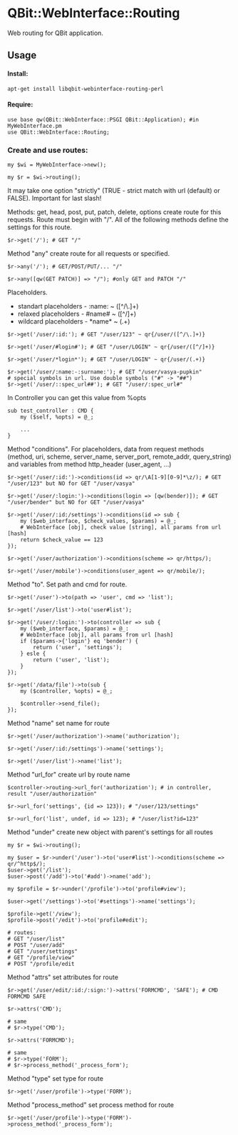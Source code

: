 QBit::WebInterface::Routing
=====

Web routing for QBit application.

## Usage

#### Install:

```
apt-get install libqbit-webinterface-routing-perl
```

#### Require:

```
use base qw(QBit::WebInterface::PSGI QBit::Application); #in MyWebInterface.pm
use QBit::WebInterface::Routing;
```

### Create and use routes:
```
my $wi = MyWebInterface->new();

my $r = $wi->routing();
```
It may take one option "strictly" (TRUE - strict match with url (default) or FALSE). Important for last slash!

Methods: get, head, post, put, patch, delete, options create route for this requests. Route must begin with "/". All of the following methods define the settings for this route.
```
$r->get('/'); # GET "/"
```
Method "any" create route for all requests or specified.
```
$r->any('/'); # GET/POST/PUT/... "/"

$r->any([qw(GET PATCH)] => "/"); #only GET and PATCH "/"
```
Placeholders.
  - standart placeholders - :name: ~ ([^\/\\.]+)
  - relaxed placeholders - #name# ~ ([^\/]+)
  - wildcard placeholders - \*name\* ~ (.+)
```
$r->get('/user/:id:'); # GET "/user/123" ~ qr{/user/([^/\.]+)}

$r->get('/user/#login#'); # GET "/user/LOGIN" ~ qr{/user/([^/]+)}

$r->get('/user/*login*'); # GET "/user/LOGIN" ~ qr{/user/(.+)}

$r->get('/user/:name:-:surname:'); # GET "/user/vasya-pupkin"
# special symbols in url. Use double symbols ("#" -> "##")
$r->get('/user/::spec_url##'); # GET "/user/:spec_url#"
```
In Controller you can get this value from %opts
```
sub test_controller : CMD {
    my ($self, %opts) = @_;
    
    ...
}
```
Method "conditions". For placeholders, data from request methods (method, uri, scheme, server_name, server_port, remote_addr, query_string) and variables from method http_header (user_agent, ...)
```
$r->get('/user/:id:')->conditions(id => qr/\A[1-9][0-9]*\z/); # GET "/user/123" but NO for GET "/user/vasya"

$r->get('/user/:login:')->conditions(login => [qw(bender)]); # GET "/user/bender" but NO for GET "/user/vasya"

$r->get('/user/:id:/settings')->conditions(id => sub {
    my ($web_interface, $check_values, $params) = @_;
    # WebInterface [obj], check value [string], all params from url [hash]
    return $check_value == 123
});

$r->get('/user/authorization')->conditions(scheme => qr/https/);

$r->get('/user/mobile')->conditions(user_agent => qr/mobile/);
```
Method "to". Set path and cmd for route.
```
$r->get('/user')->to(path => 'user', cmd => 'list');

$r->get('/user/list')->to('user#list');

$r->get('/user/:login:')->to(controller => sub {
    my ($web_interface, $params) = @_:
    # WebInterface [obj], all params from url [hash]
    if ($params->{'login'} eq 'bender') {
        return ('user', 'settings');
    } esle {
        return ('user', 'list');
    }
});

$r->get('/data/file')->to(sub {
    my ($controller, %opts) = @_;
    
    $controller->send_file();
});
```
Method "name" set name for route
```
$r->get('/user/authorization')->name('authorization');

$r->get('/user/:id:/settings')->name('settings');

$r->get('/user/list')->name('list');
```
Method "url_for" create url by route name
```
$controller->routing->url_for('authorization'); # in controller, result "/user/authorization"

$r->url_for('settings', {id => 123}); # "/user/123/settings"

$r->url_for('list', undef, id => 123); # "/user/list?id=123"
```
Method "under" create new object with parent's settings for all routes
```
my $r = $wi->routing();

my $user = $r->under('/user')->to('user#list')->conditions(scheme => qr/^http$/);
$user->get('/list');
$user->post('/add')->to('#add')->name('add');

my $profile = $r->under('/profile')->to('profile#view');

$user->get('/settings')->to('#settings')->name('settings');

$profile->get('/view');
$profile->post('/edit')->to('profile#edit');

# routes:
# GET "/user/list"
# POST "/user/add"
# GET "/user/settings"
# GET "/profile/view"
# POST "/profile/edit
```
Method "attrs" set attributes for route
```
$r->get('/user/edit/:id:/:sign:')->attrs('FORMCMD', 'SAFE'); # CMD FORMCMD SAFE

$r->attrs('CMD');

# same
# $r->type('CMD');

$r->attrs('FORMCMD');

# same
# $r->type('FORM');
# $r->process_method('_process_form');
```
Method "type" set type for route
```
$r->get('/user/profile')->type('FORM');
```
Method "process_method" set process method for route
```
$r->get('/user/profile')->type('FORM')->process_method('_process_form');
```

